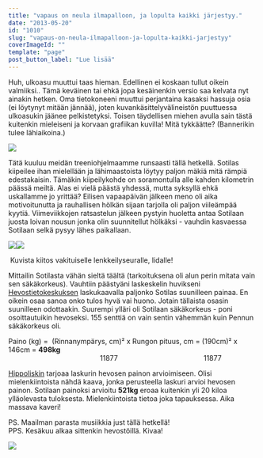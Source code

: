 ```yaml
---
title: "vapaus on neula ilmapalloon, ja lopulta kaikki järjestyy."
date: "2013-05-20"
id: "1010"
slug: "vapaus-on-neula-ilmapalloon-ja-lopulta-kaikki-jarjestyy"
coverImageId: ""
template: "page"
post_button_label: "Lue lisää"
---
```


Huh, ulkoasu muuttui taas hieman. Edellinen ei koskaan tullut oikein valmiiksi.. Tämä keväinen tai ehkä jopa kesäinenkin versio saa kelvata nyt ainakin hetken. Oma tietokoneeni muuttui perjantaina kasaksi hassuja osia (ei löytynyt mitään jännää), joten kuvankäsittelyvälineistön puuttuessa ulkoasukin jäänee pelkistetyksi. Toisen täydellisen miehen avulla sain tästä kuitenkin mieleiseni ja korvaan grafiikan kuvilla! Mitä tykkäätte? (Bannerikin tulee lähiaikoina.)  
  

[![](images/IMG_0267.JPG)](http://4.bp.blogspot.com/-yxF0_AUt7uU/UZpR_-fp1iI/AAAAAAAAFyw/1h-zQLZNqK0/s1600/IMG_0267.JPG)

  
Tätä kuuluu meidän treeniohjelmaamme runsaasti tällä hetkellä. Sotilas kiipeilee ihan mielellään ja lähimaastoista löytyy paljon mäkiä mitä rämpiä edestakaisin. Tämäkin kiipeilykohde on soramontulla alle kahden kilometrin päässä meiltä. Alas ei vielä päästä yhdessä, mutta syksyllä ehkä uskallamme jo yrittää? Eilisen vapaapäivän jälkeen meno oli aika motivoitunutta ja rauhallisen hölkän sijaan tarjolla oli paljon viileämpää kyytiä. Viimeviikkojen ratsastelun jälkeen pystyin huoletta antaa Sotilaan juosta loivan nousun jonka olin suunnitellut hölkäksi - vauhdin kasvaessa Sotilaan selkä pysyy lähes paikallaan.  
  

[![](images/IMG_0276.JPG)](http://4.bp.blogspot.com/-6y3xNAL8WCw/UZpShCPqrVI/AAAAAAAAFzA/XE2J1C4Wshk/s1600/IMG_0276.JPG)[![](images/IMG_0313.JPG)](http://4.bp.blogspot.com/-EgBuDCrpUGk/UZpTHBdpPJI/AAAAAAAAFzI/s-fuH3d-BQE/s1600/IMG_0313.JPG)

 Kuvista kiitos vakituiselle lenkkeilyseuralle, Iidalle!

  
Mittailin Sotilasta vähän sieltä täältä (tarkoituksena oli alun perin mitata vain sen säkäkorkeus). Vauhtiin päästyäni laskeskelin huvikseni [Hevostietokeskuksen](http://www.hevostietokeskus.fi/index.php?id=840&kieli=3) laskukaavalla paljonko Sotilas suunilleen painaa. En oikein osaa sanoa onko tulos hyvä vai huono. Jotain tällaista osasin suunilleen odottaakin. Suurempi ylläri oli Sotilaan säkäkorkeus - poni osoittautuikin hevoseksi. 155 senttiä on vain sentin vähemmän kuin Pennun säkäkorkeus oli.

  
Paino (kg) =  (Rinnanympärys, cm)² x Rungon pituus, cm = (190cm)² x 146cm = **498kg**  
                                               11877                                            11877  
  

[Hippoliskin](http://www.hippolis.fi/?pageid=26) tarjoaa laskurin hevosen painon arvioimiseen. Olisi mielenkiintoista nähdä kaava, jonka perusteella laskuri arvioi hevosen painon. Sotilaan painoksi arvioitu **521kg** eroaa kuitenkin yli 20 kiloa ylläolevasta tuloksesta. Mielenkiintoista tietoa joka tapauksessa. Aika massava kaveri!  
  
PS. Maailman parasta musiikkia just tällä hetkellä!  
PPS. Kesäkuu alkaa sittenkin hevostöillä. Kivaa!  
  

  

  

  

[![](images/ak.png)](http://1.bp.blogspot.com/-FniC4EyGaw4/UZpSA0z60iI/AAAAAAAAFy4/EkVK5YmH1Lw/s1600/ak.png)
